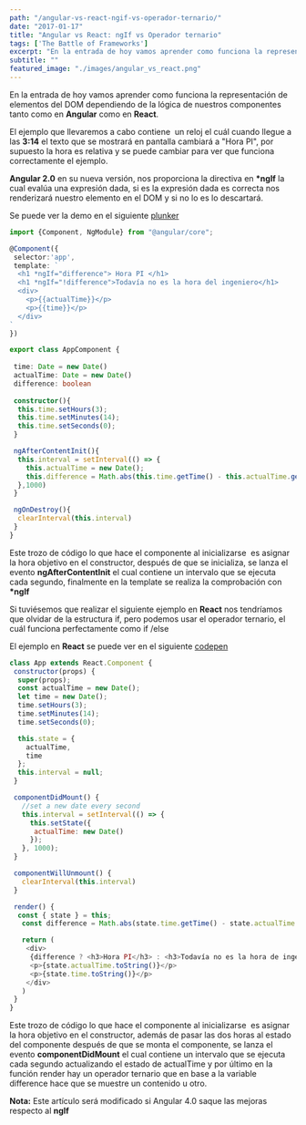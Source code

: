 ```yaml
---
path: "/angular-vs-react-ngif-vs-operador-ternario/"
date: "2017-01-17"
title: "Angular vs React: ngIf vs Operador ternario"
tags: ['The Battle of Frameworks']
excerpt: "En la entrada de hoy vamos aprender como funciona la representación de elementos del DOM dependiendo de la lógica de nuestros componentes tanto como en Angular como en React. El ejemplo que llevaremos a cabo contiene  un reloj el cuál cuando llegue a las 3:14 el texto que se mostrará en pantalla cambiará a “Hora PI”, por"
subtitle: ""
featured_image: "./images/angular_vs_react.png"
---
```


En la entrada de hoy vamos aprender como funciona la representación de elementos del DOM dependiendo de la lógica de nuestros componentes tanto como en **Angular** como en **React**. 

El ejemplo que llevaremos a cabo contiene  un reloj el cuál cuando llegue a las **3:14** el texto que se mostrará en pantalla cambiará a "Hora PI", por supuesto la hora es relativa y se puede cambiar para ver que funciona correctamente el ejemplo. 

**Angular 2.0** en su nueva versión, nos proporciona la directiva en **\*ngIf** la cual evalúa una expresión dada, si es la expresión dada es correcta nos renderizará nuestro elemento en el DOM y si no lo es lo descartará. 

Se puede ver la demo en el siguiente <a href="https://embed.plnkr.co/lCAFUIK84ttUkSqnrOvH/" target="_blank">plunker</a>

```typescript
import {Component, NgModule} from "@angular/core";

@Component({
 selector:'app',
 template: `
  <h1 *ngIf="difference"> Hora PI </h1>
  <h1 *ngIf="!difference">Todavía no es la hora del ingeniero</h1>
  <div>
    <p>{{actualTime}}</p>
    <p>{{time}}</p>
  </div>
`
})

export class AppComponent {
 
 time: Date = new Date()
 actualTime: Date = new Date()
 difference: boolean
 
 constructor(){
  this.time.setHours(3);
  this.time.setMinutes(14);
  this.time.setSeconds(0);
 }

 ngAfterContentInit(){
  this.interval = setInterval(() => {
    this.actualTime = new Date();
    this.difference = Math.abs(this.time.getTime() - this.actualTime.getTime()) < 1000 ? true : false; 
  },1000)
 }

 ngOnDestroy(){
  clearInterval(this.interval)
 }
}
```

Este trozo de código lo que hace el componente al inicializarse  es asignar la hora objetivo en el constructor, después de que se inicializa, se lanza el evento **ngAfterContentInit** el cual contiene un intervalo que se ejecuta cada segundo, finalmente en la template se realiza la comprobación con **\*ngIf** 

Si tuviésemos que realizar el siguiente ejemplo en **React** nos tendríamos que olvidar de la estructura if, pero podemos usar el operador ternario, el cuál funciona perfectamente como if /else 

El ejemplo en **React** se puede ver en el siguiente <a href="http://codepen.io/GGarciaSeco/pen/ggwPpp" target="_blank">codepen</a>

```js
class App extends React.Component {
 constructor(props) {
  super(props);
  const actualTime = new Date();
  let time = new Date();
  time.setHours(3);
  time.setMinutes(14);
  time.setSeconds(0);

  this.state = {
    actualTime,
    time
  };
  this.interval = null;
 }

 componentDidMount() {
   //set a new date every second
   this.interval = setInterval(() => {
     this.setState({
      actualTime: new Date()
     });
   }, 1000);
 }

 componentWillUnmount() {
   clearInterval(this.interval)
 }

 render() {
  const { state } = this;
   const difference = Math.abs(state.time.getTime() - state.actualTime.getTime()) < 1000 ? true : false;

   return (
    <div>
     {difference ? <h3>Hora PI</h3> : <h3>Todavía no es la hora de ingeniero</h3>}
     <p>{state.actualTime.toString()}</p>
     <p>{state.time.toString()}</p>
    </div>
   )
 }
}
```

Este trozo de código lo que hace el componente al inicializarse  es asignar la hora objetivo en el constructor, además de pasar las dos horas al estado del componente después de que se monta el componente, se lanza el evento **componentDidMount** el cual contiene un intervalo que se ejecuta cada segundo actualizando el estado de actualTime y por último en la función render hay un operador ternario que en base a la variable difference hace que se muestre un contenido u otro. 

**Nota:** Este artículo será modificado si Angular 4.0 saque las mejoras respecto al **ngIf**